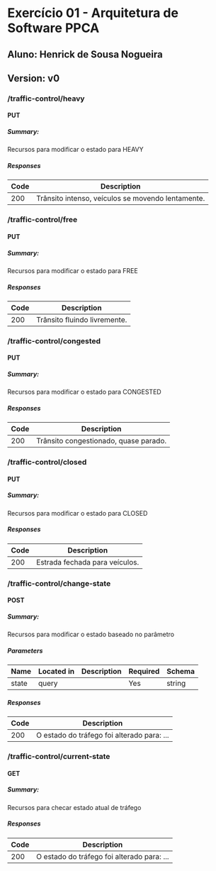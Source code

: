 # Exercício 01 - Arquitetura de Software PPCA

## Aluno: Henrick de Sousa Nogueira

## Version: v0

### /traffic-control/heavy

#### PUT
##### Summary:

Recursos para modificar o estado para HEAVY

##### Responses

| Code | Description |
| ---- | ----------- |
| 200 | Trânsito intenso, veículos se movendo lentamente. |

### /traffic-control/free

#### PUT
##### Summary:

Recursos para modificar o estado para FREE

##### Responses

| Code | Description |
| ---- | ----------- |
| 200 | Trânsito fluindo livremente. |

### /traffic-control/congested

#### PUT
##### Summary:

Recursos para modificar o estado para CONGESTED

##### Responses

| Code | Description |
| ---- | ----------- |
| 200 | Trânsito congestionado, quase parado. |

### /traffic-control/closed

#### PUT
##### Summary:

Recursos para modificar o estado para CLOSED

##### Responses

| Code | Description |
| ---- | ----------- |
| 200 | Estrada fechada para veículos. |

### /traffic-control/change-state

#### POST
##### Summary:

Recursos para modificar o estado baseado no parâmetro

##### Parameters

| Name | Located in | Description | Required | Schema |
| ---- | ---------- | ----------- | -------- | ---- |
| state | query |  | Yes | string |

##### Responses

| Code | Description |
| ---- | ----------- |
| 200 | O estado do tráfego foi alterado para: ... |

### /traffic-control/current-state

#### GET
##### Summary:

Recursos para checar estado atual de tráfego

##### Responses

| Code | Description |
| ---- | ----------- |
| 200 | O estado do tráfego foi alterado para: ... |

